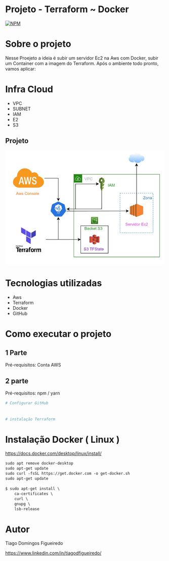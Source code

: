 # Projeto - Terraform ~ Docker   
[![NPM](https://img.shields.io/npm/l/react)](https://github.com/tiagodfigueiredo7/awsterralt/blob/main/LICENCE) 

# Sobre o projeto

Nesse Proejeto a ideia é subir um servidor Ec2 na Aws com Docker, subir um Container com a imagem do Terraform. 
Após o ambiente todo pronto, vamos aplicar: 

#  Infra Cloud

- VPC
- SUBNET
- IAM
- E2
- S3



##  Projeto 

![Web 1](https://github.com/tiagodfigueiredo7/assets/blob/main/WhatsApp%20Image%202022-06-25%20at%2019.05.18.jpeg)



# Tecnologias utilizadas

- Aws 
- Terraform 
- Docker
- GitHub

# Como executar o projeto

## 1 Parte
Pré-requisitos: Conta AWS



## 2 parte
Pré-requisitos: npm / yarn

```bash
# Configurar GitHub


# instalação Terraform

```

# Instalação  Docker ( Linux )

https://docs.docker.com/desktop/linux/install/

```
sudo apt remove docker-desktop
sudo apt-get update
sudo curl -fsSL https://get.docker.com -o get-docker.sh
sudo apt-get update

$ sudo apt-get install \
    ca-certificates \
    curl \
    gnupg \
    lsb-release

```

# Autor

Tiago Domingos Figueiredo

https://www.linkedin.com/in/tiagodfigueiredo/
